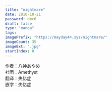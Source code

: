 ```yaml
---
title: "nightmare"
date: 2010-10-21
password: dmc6
draft: false
type: "manga"
tags:
imagePrefix: "https://mayday44.xyz/nightmare/"  
imageCount: 35
imageExt: ".jpg" 
startIndex: 0
---
```

作者：八神あやめ  
社团：Amethyst    
翻译：失忆症  
嵌字：失忆症
